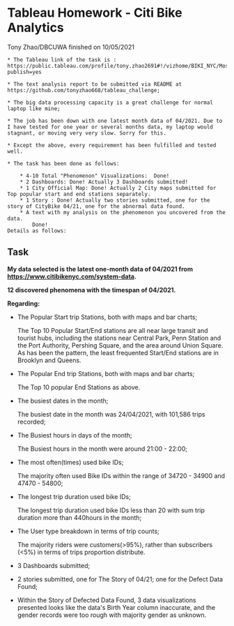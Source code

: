 

# Tableau Homework - Citi Bike Analytics

Tony Zhao/DBCUWA finished on 10/05/2021

    * The Tableau link of the task is : https://public.tableau.com/profile/tony.zhao2691#!/vizhome/BIKI_NYC/MostPopularStartEndStations?          publish=yes
    
    * The text analysis report to be submitted via README at https://github.com/tonyzhao668/tableau_challenge;
    
    * The big data processing capacity is a great challenge for normal laptop like mine;
    
    * The job has been down with one latest month data of 04/2021. Due to I have tested for one year or several months data, my laptop would       stagnant, or moving very very slow. Sorry for this.
    
    * Except the above, every requirement has been fulfilled and tested well.
    
    * The task has been done as follows:
        
        * 4-10 Total "Phenomenon" Visualizations:  Done!
        * 2 Dashboards: Done! Actually 3 Dashboards submitted!
        * 1 City Official Map: Done! Actually 2 City maps submitted for Top popular start and end stations separately.
        * 1 Story : Done! Actually two stories submitted, one for the story of CityBike 04/21, one for the abnormal data found. 
        * A text with my analysis on the phenomenon you uncovered from the data.
        	Done!
    Details as follows: 


## Task

**My data selected is the latest one-month data of 04/2021 from https://www.citibikenyc.com/system-data.**

**12 discovered phenomena with the timespan of 04/2021.**

**Regarding:**

* The Popular Start trip Stations, both with maps and bar charts;

    The Top 10 Popular Start/End stations are all near large transit and tourist
    hubs, including the stations near Central Park, Penn Station and the Port Authority, Pershing
    Square, and the area around Union Square. As has been the pattern, the least frequented
    Start/End stations are in Brooklyn and Queens.

* The Popular End trip Stations, both with maps and bar charts;
    
    The Top 10 popular End Stations as above.

* The busiest dates in the month;

    The busiest date in the month was 24/04/2021, with 101,586 trips recorded;

* The Busiest hours in days of the month;

    The Busiest hours in the month were around 21:00 - 22:00;

* The most often(times) used bike IDs;

    The majority often used Bike IDs within the range of 34720 - 34900 and 47470 - 54800;

* The longest trip duration used bike IDs; 

    The longest trip duration used bike IDs less than 20 with sum trip duration more than 440hours in the month;

* The User type breakdown in terms of trip counts;

    The majority riders were customers(>95%), rather than subscribers (<5%) in terms of trips proportion distribute.

* 3 Dashboards submitted;

* 2 stories submitted, one for The Story of 04/21; one for the Defect Data Found;

* Within the Story of Defected Data Found, 3 data visualizations presented looks like the data's Birth Year column inaccurate,
    and the gender records were too rough with majority gender as unknown.

